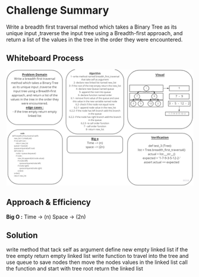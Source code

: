 # Challenge Summary
Write a breadth first traversal method which takes a Binary Tree as its unique input ,traverse the input tree using a Breadth-first approach, and return a list of the values in the tree in the order they were encountered.

## Whiteboard Process
![image](../white-bord/17.jpg?raw=true)

## Approach & Efficiency
**Big O :**
Time -> (n)
Space -> (2n)

## Solution
write method that tack self as argument
define new empty linked list
if the tree empty return empty linked list
write function to travel into the tree and use queue to save nodes then move the nodes values in the linked list
call the function and start with tree root
return the linked list
